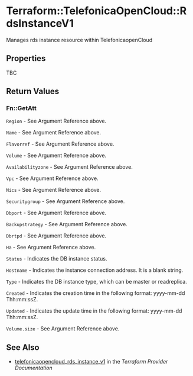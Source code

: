 # Terraform::TelefonicaOpenCloud::RdsInstanceV1

Manages rds instance resource within TelefonicaopenCloud

## Properties

TBC

## Return Values

### Fn::GetAtt

`Region` - See Argument Reference above.

`Name` - See Argument Reference above.

`Flavorref` - See Argument Reference above.

`Volume` - See Argument Reference above.

`Availabilityzone` - See Argument Reference above.

`Vpc` - See Argument Reference above.

`Nics` - See Argument Reference above.

`Securitygroup` - See Argument Reference above.

`Dbport` - See Argument Reference above.

`Backupstrategy` - See Argument Reference above.

`Dbrtpd` - See Argument Reference above.

`Ha` - See Argument Reference above.

`Status` - Indicates the DB instance status.

`Hostname` - Indicates the instance connection address. It is a blank string.

`Type` - Indicates the DB instance type, which can be master or readreplica.

`Created` - Indicates the creation time in the following format: yyyy-mm-dd Thh:mm:ssZ.

`Updated` - Indicates the update time in the following format: yyyy-mm-dd Thh:mm:ssZ.

`Volume.size` - See Argument Reference above.

## See Also

* [telefonicaopencloud_rds_instance_v1](https://www.terraform.io/docs/providers/telefonicaopencloud/r/rds_instance_v1.html) in the _Terraform Provider Documentation_